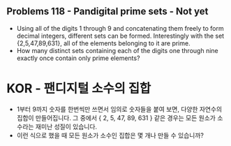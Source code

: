 ## Problems 118 - Pandigital prime sets - Not yet

* Using all of the digits 1 through 9 and concatenating them freely to form decimal integers, different sets can be formed. Interestingly with the set {2,5,47,89,631}, all of the elements belonging to it are prime.
* How many distinct sets containing each of the digits one through nine exactly once contain only prime elements?


# KOR - 팬디지털 소수의 집합

* 1부터 9까지 숫자를 한번씩만 쓰면서 임의로 숫자들을 붙여 보면, 다양한 자연수의 집합이 만들어집니다. 그 중에서 { 2, 5, 47, 89, 631 } 같은 경우는 모든 원소가 소수라는 재미난 성질이 있습니다.
* 이런 식으로 했을 때 모든 원소가 소수인 집합은 몇 개나 만들 수 있습니까?